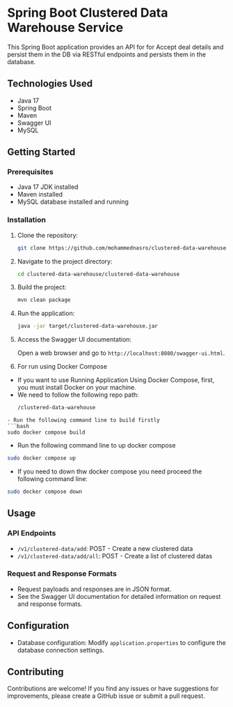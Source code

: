 # Spring Boot Clustered Data Warehouse Service

This Spring Boot application provides an API for for Accept deal details and persist them in the DB via RESTful endpoints and persists them in the database.

## Technologies Used

- Java 17
- Spring Boot
- Maven
- Swagger UI
- MySQL

## Getting Started

### Prerequisites

- Java 17 JDK installed
- Maven installed
- MySQL database installed and running

### Installation

1. Clone the repository:

    ```bash
    git clone https://github.com/mohammednasro/clustered-data-warehouse
    ```

2. Navigate to the project directory:

    ```bash
    cd clustered-data-warehouse/clustered-data-warehouse
    ```

3. Build the project:

    ```bash
    mvn clean package
    ```

4. Run the application:

    ```bash
    java -jar target/clustered-data-warehouse.jar
    ```

5. Access the Swagger UI documentation:

    Open a web browser and go to `http://localhost:8080/swagger-ui.html`.


6. For run using Docker Compose

- If you want to use Running Application Using Docker Compose, first, you must install Docker on your machine. 
- We need to follow the following repo path:
    ```bash
  /clustered-data-warehouse
 ```
- Run the following command line to build firstly
 ```bash
 sudo docker compose build
 ```
- Run the following command line to up docker compose
 ```bash
 sudo docker compose up
 ```

- If you need to down thw docker compose you need proceed the following command line:
 ```bash
 sudo docker compose down
 ```

## Usage

### API Endpoints

- `/v1/clustered-data/add`: POST - Create a new clustered data
- `/v1/clustered-data/add/all`: POST - Create a list of clustered datas

### Request and Response Formats

- Request payloads and responses are in JSON format.
- See the Swagger UI documentation for detailed information on request and response formats.

## Configuration

- Database configuration: Modify `application.properties` to configure the database connection settings.

## Contributing

Contributions are welcome! If you find any issues or have suggestions for improvements, please create a GitHub issue or submit a pull request.
